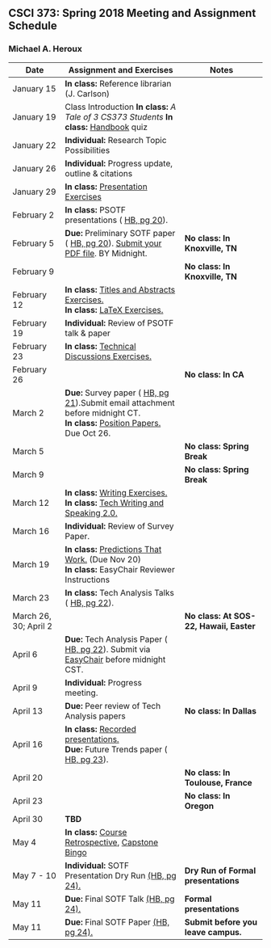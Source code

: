 ## CSCI 373: Spring 2018 Meeting and Assignment Schedule

### Michael A. Heroux



| **Date** | **Assignment and Exercises** | **Notes** |
| --- | --- | --- |
| January 15 | **In class:** Reference librarian (J. Carlson) |   |
| January 19 | Class Introduction **In class:** _A Tale of 3 CS373 Students_ **In class:** [Handbook](https://maherou.github.io/files/CSCI373CourseHandbookFifteenthEdition.pdf) quiz |   |
| January 22 | **Individual:** Research Topic Possibilities |   |
| January 26 | **Individual:** Progress update, outline & citations |   |
| January 29 | **In class:** [Presentation Exercises](https://maherou.github.io/files/PresentationsThatWork.htm) |   |
| February 2 | **In class:** PSOTF presentations ( [HB, pg 20](https://maherou.github.io/files/CSCI373CourseHandbookFifteenthEdition.pdf)). |   |
| February 5 | **Due:** Preliminary SOTF paper ( [HB, pg 20](https://maherou.github.io/files/CSCI373CourseHandbookFifteenthEdition.pdf)). [Submit your PDF file](https://easychair.org/conferences/?conf=psotfspring2018). BY Midnight. | **No class: In Knoxville, TN** |
| February 9 |   | **No class: In Knoxville, TN** |
| February 12 | **In class:** [Titles and Abstracts Exercises.](https://collegeville.github.io/Scribe/TitlesAndAbstractsThatWork/) <br> **In class:** [LaTeX Exercises.](https://collegeville.github.io/Scribe/UsingLatex/) |   |
| February 19 | **Individual:** Review of PSOTF talk & paper |   |
| February 23 | **In class:** [Technical Discussions Exercises.](https://collegeville.github.io/Orator/DiscussionsThatWork.html) |   |
| February 26 |   | **No class: In CA** |
| March 2 | **Due:** Survey paper ( [HB, pg 21](https://maherou.github.io/files/CSCI373CourseHandbookFifteenthEdition.pdf)).Submit email attachment before midnight CT. <br> **In class:** [Position Papers.](https://collegeville.github.io/Scribe/PositionPapers/) Due Oct 26. |   |
| March 5 |   | **No class: Spring Break** |
| March 9 |   | **No class: Spring Break** |
| March 12 | **In class:** [Writing Exercises.](https://collegeville.github.io/Scribe/BetterTechnicalWriting/) <br> **In class:** [Tech Writing and Speaking 2.0.](https://maherou.github.io/files/TechWritingSpeaking2.0.pdf) |   |
| March 16 | **Individual:** Review of Survey Paper. |   |
| March 19 | **In class:** [Predictions That Work.](https://collegeville.github.io/Scribe/PredictionsThatWork/) (Due Nov 20) <br> **In class:** EasyChair Reviewer Instructions |   |
| March 23 | **In class:** Tech Analysis Talks ( [HB, pg 22](https://maherou.github.io/files/CSCI373CourseHandbookFifteenthEdition.pdf)). |  |
| March 26, 30; April 2 |   | **No class: At SOS-22, Hawaii, Easter** |
| April 6 | **Due:** Tech Analysis Paper ( [HB, pg 22](https://maherou.github.io/files/CSCI373CourseHandbookFifteenthEdition.pdf)). Submit via [EasyChair](https://easychair.org/conferences/?conf=spring2018373techanaly) before midnight CST. |   |
| April 9 | **Individual:** Progress meeting. |  |
| April 13 | **Due:** Peer review of Tech Analysis papers  | **No class: In Dallas** |
| April 16 | **In class:** [Recorded presentations.](https://collegeville.github.io/Orator/RecordedPresentations.html) <br> **Due:** Future Trends paper ( [HB, pg 23](https://maherou.github.io/files/CSCI373CourseHandbookFifteenthEdition.pdf)). |   |
| April 20 |   | **No class: In Toulouse, France** |
| April 23 |   | **No class: In Oregon** |
| April 30 | **TBD** |  |
| May 4    | **In class:** [Course Retrospective](https://collegeville.github.io/Scribe/Retrospectives/), [Capstone Bingo](https://maherou.github.io/files/CapstoneBingo.htm) |  |
| May 7 - 10 | **Individual:** SOTF Presentation Dry Run [(HB, pg 24).](https://maherou.github.io/files/CSCI373CourseHandbookFifteenthEdition.pdf) | **Dry Run of Formal presentations** |
| May 11 | **Due:** Final SOTF Talk [(HB, pg 24).](https://maherou.github.io/files/CSCI373CourseHandbookFifteenthEdition.pdf) | **Formal presentations** |
| May 11  | **Due:** Final SOTF Paper [(HB, pg 24).](https://maherou.github.io/files/CSCI373CourseHandbookFifteenthEdition.pdf) | **Submit before you leave campus.** |
